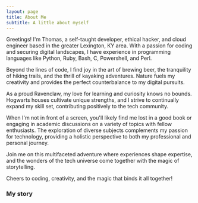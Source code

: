 ```yaml
---
layout: page
title: About Me
subtitle: A little about myself
---
```


Greetings! I'm Thomas, a self-taught developer, ethical hacker, and cloud engineer based in the greater Lexington, KY area. With a passion for coding and securing digital landscapes, I have experience in programming languages like Python, Ruby, Bash, C, Powershell, and Perl.

Beyond the lines of code, I find joy in the art of brewing beer, the tranquility of hiking trails, and the thrill of kayaking adventures. Nature fuels my creativity and provides the perfect counterbalance to my digital pursuits.

As a proud Ravenclaw, my love for learning and curiosity knows no bounds. Hogwarts houses cultivate unique strengths, and I strive to continually expand my skill set, contributing positively to the tech community.

When I'm not in front of a screen, you'll likely find me lost in a good book or engaging in academic discussions on a variety of topics with fellow enthusiasts. The exploration of diverse subjects complements my passion for technology, providing a holistic perspective to both my professional and personal journey.

Join me on this multifaceted adventure where experiences shape expertise, and the wonders of the tech universe come together with the magic of storytelling.

Cheers to coding, creativity, and the magic that binds it all together!


### My story

